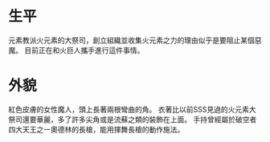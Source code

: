 <!-- TITLE: 萬妮法 -->
<!--「反正等一下你就會知道我在說什麼了，那不如在中間這段時間我們就來玩一玩吧 ！」CV：小清水雅美-->

# 生平
元素教派火元素的大祭司，創立組織並收集火元素之力的理由似乎是要阻止某個惡魔。
目前正在和火巨人攜手進行這件事情。

# 外貌
紅色皮膚的女性魔人，頭上長著兩根彎曲的角。
衣著比以前SSS見過的火元素大祭司還要華麗，多了許多尖角或是流蘇之類的裝飾在上面。
手持曾經屬於破空者四大天王之一奧德林的長槍，能用揮舞長槍的動作施法。